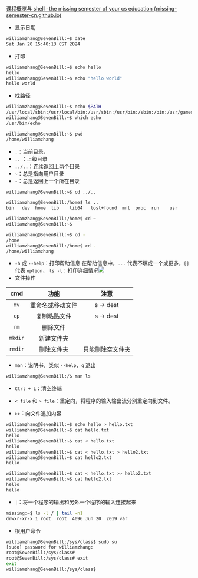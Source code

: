 [课程概览与 shell · the missing semester of your cs education (missing-semester-cn.github.io)](https://missing-semester-cn.github.io/2020/course-shell/)
+ 显示日期
```bash
williamzhang@SevenBill:~$ date
Sat Jan 20 15:40:13 CST 2024
```

+ 打印
```bash
williamzhang@SevenBill:~$ echo hello
hello
williamzhang@SevenBill:~$ echo "hello world"
hello world
```

+ 找路径
```bash
williamzhang@SevenBill:~$ echo $PATH
/usr/local/sbin:/usr/local/bin:/usr/sbin:/usr/bin:/sbin:/bin:/usr/games:/usr/local/games:/usr/lib/wsl/lib:/mnt/c/Program Files/Eclipse Adoptium/jdk-21.0.0.35-hotspot/bin:/mnt/d/app/VMare/bin/:/mnt/c/Windows/system32:/mnt/c/Windows:/mnt/c/Windows/System32/Wbem:/mnt/c/Windows/System32/WindowsPowerShell/v1.0/:/mnt/c/Windows/System32/OpenSSH/:/mnt/c/Program Files (x86)/NVIDIA Corporation/PhysX/Common:/mnt/c/Program Files/NVIDIA Corporation/NVIDIA NvDLISR:/mnt/c/WINDOWS/system32:/mnt/c/WINDOWS:/mnt/c/WINDOWS/System32/Wbem:/mnt/c/WINDOWS/System32/WindowsPowerShell/v1.0/:/mnt/c/WINDOWS/System32/OpenSSH/:/mnt/d/app/Git/cmd:/mnt/d/x86_64-8.1.0-release-posix-sjlj-rt_v6-rev0/mingw64/bin:/mnt/c/Program Files/dotnet/:/mnt/d/微信web开发者工具/dll:/mnt/c/Program Files/nodejs/:/mnt/c/Users/SevenGrass/AppData/Local/Programs/Python/Python38/Scripts/:/mnt/c/Users/SevenGrass/AppData/Local/Programs/Python/Python38/:/mnt/c/Users/SevenGrass/AppData/Local/Microsoft/WindowsApps:/mnt/d/app/Microsoft VS Code/bin:/mnt/c/Users/SevenGrass/AppData/Local/JetBrains/Toolbox/scripts:/mnt/d/JetBrains/CLion 2023.2.2/bin:/mnt/d/JetBrains/IntelliJ IDEA 2023.2.3/bin:/mnt/c/Users/SevenGrass/AppData/Local/GitHubDesktop/bin:/mnt/d/intelFPGA_lite/18.1/modelsim_ase/win32aloem:/mnt/c/Users/SevenGrass/AppData/Roaming/npm:/snap/bin
williamzhang@SevenBill:~$ which echo
/usr/bin/echo

williamzhang@SevenBill:~$ pwd
/home/williamzhang
```

+ `.`：当前目录，
+ `..` ：上级目录
+ `../..`：连续返回上两个目录
+ `~`：总是指向用户目录
+ `-`：总是返回上一个所在目录
```bash
williamzhang@SevenBill:~$ cd ../..

williamzhang@SevenBill:/home$ ls ..
bin   dev  home  lib    lib64   lost+found  mnt  proc  run    usr

williamzhang@SevenBill:/home$ cd ~
williamzhang@SevenBill:~$

williamzhang@SevenBill:~$ cd -
/home
williamzhang@SevenBill:/home$ cd -
/home/williamzhang
```

+ `-h` 或 `--help`：打印帮助信息
  在帮助信息中，`...` 代表不填或一个或更多，`[]` 代表 `option`，
  `ls -l`：打印详细情况![](Pasted%20image%2020240120161039.png)
+ 文件操作

| cmd | 功能 | 注意 |
| :--: | :--: | :--: |
| `mv` | 重命名或移动文件 | s $\rightarrow$ dest |
| `cp` | 复制粘贴文件 | s $\rightarrow$ dest |
| `rm` | 删除文件 |  |
| `mkdir` | 新建文件夹 |  |
| `rmdir` | 删除文件夹 | 只能删除空文件夹 |
+ `man`：说明书，类似 `--help`，`q` 退出
```bash
williamzhang@SevenBill:/$ man ls
```

+ `Ctrl + L`：清空终端

+ `< file` 和 `> file`：重定向，将程序的输入输出流分别重定向到文件。
+  `>>`：向文件追加内容
```bash
williamzhang@SevenBill:~$ echo hello > hello.txt
williamzhang@SevenBill:~$ cat hello.txt
hello
williamzhang@SevenBill:~$ cat < hello.txt
hello
williamzhang@SevenBill:~$ cat < hello.txt > hello2.txt
williamzhang@SevenBill:~$ cat hello2.txt
hello

williamzhang@SevenBill:~$ cat < hello.txt >> hello2.txt
williamzhang@SevenBill:~$ cat hello2.txt
hello
hello
```

+ `|`：将一个程序的输出和另外一个程序的输入连接起来
```bash
missing:~$ ls -l / | tail -n1
drwxr-xr-x 1 root  root  4096 Jun 20  2019 var
```

+ 根用户命令
```bash
williamzhang@SevenBill:/sys/class$ sudo su
[sudo] password for williamzhang:
root@SevenBill:/sys/class#
root@SevenBill:/sys/class# exit
exit
williamzhang@SevenBill:/sys/class$
```

